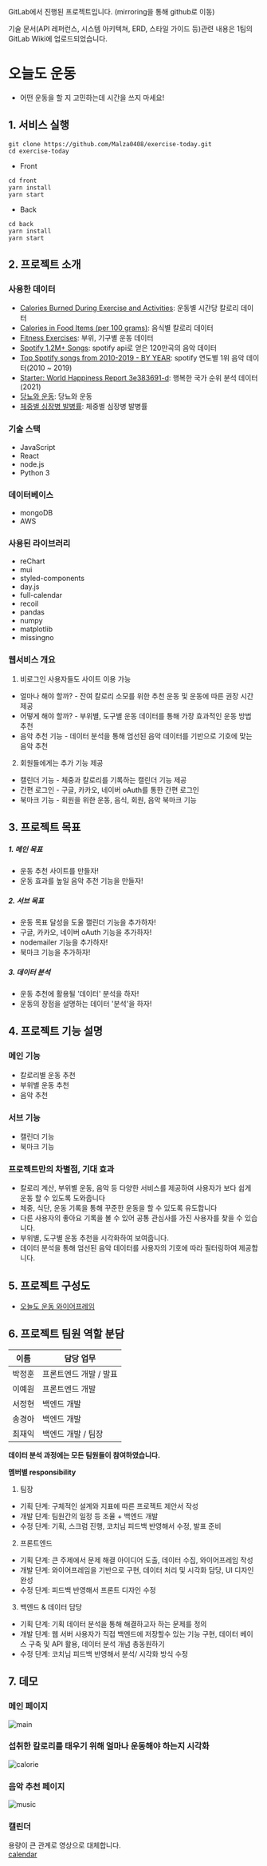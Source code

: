 GitLab에서 진행된 프로젝트입니다. (mirroring을 통해 github로 이동)

기술 문서(API 레퍼런스, 시스템 아키텍쳐, ERD, 스타일 가이드 등)관련 내용은 1팀의 GitLab Wiki에 업로드되었습니다.

# 오늘도 운동
- 어떤 운동을 할 지 고민하는데 시간을 쓰지 마세요!

## 1. 서비스 실행
```
git clone https://github.com/Malza0408/exercise-today.git
cd exercise-today
```

- Front
```
cd front
yarn install
yarn start
```
- Back
```
cd back
yarn install
yarn start
```

## 2. 프로젝트 소개

### 사용한 데이터
  - [Calories Burned During Exercise and Activities](https://www.kaggle.com/datasets/aadhavvignesh/calories-burned-during-exercise-and-activities): 운동별 시간당 칼로리 데이터  
  - [Calories in Food Items (per 100 grams)](https://www.kaggle.com/datasets/kkhandekar/calories-in-food-items-per-100-grams): 음식별 칼로리 데이터  
  - [Fitness Exercises](https://www.kaggle.com/datasets/edoardoba/fitness-exercises-with-animations): 부위, 기구별 운동 데이터  
  - [Spotify 1.2M+ Songs](https://www.kaggle.com/datasets/rodolfofigueroa/spotify-12m-songs): spotify api로 얻은 120만곡의 음악 데이터  
  - [Top Spotify songs from 2010-2019 - BY YEAR](https://www.kaggle.com/datasets/leonardopena/top-spotify-songs-from-20102019-by-year):  spotify 연도별 1위 음악 데이터(2010 ~ 2019)  
  - [Starter: World Happiness Report 3e383691-d](https://www.kaggle.com/code/tmai56/starter-world-happiness-report-3e383691-d): 행복한 국가 순위 분석 데이터(2021)  
  - [당뇨와 운동](https://www.kaggle.com/code/bayunova/diabetes-health-indicators): 당뇨와 운동  
  - [체중별 심장병 발병률](https://www.kaggle.com/code/bhuvanchennoju/data-storytelling-auc-focus-on-strokes): 체중별 심장병 발병률  

### 기술 스택
  - JavaScript
  - React
  - node.js
  - Python 3

### 데이터베이스
  - mongoDB
  - AWS

### 사용된 라이브러리
  - reChart
  - mui
  - styled-components
  - day.js
  - full-calendar
  - recoil
  - pandas
  - numpy
  - matplotlib
  - missingno

### 웹서비스 개요
1. 비로그인 사용자들도 사이트 이용 가능
* 얼마나 해야 할까? - 잔여 칼로리 소모를 위한 추천 운동 및 운동에 따른 권장 시간 제공
* 어떻게 해야 할까? - 부위별, 도구별 운동 데이터를 통해 가장 효과적인 운동 방법 추천
* 음악 추천 기능 - 데이터 분석을 통해 엄선된 음악 데이터를 기반으로 기호에 맞는 음악 추천

2. 회원들에게는 추가 기능 제공
* 캘린더 기능 - 체중과 칼로리를 기록하는 캘린더 기능 제공
* 간편 로그인 - 구글, 카카오, 네이버 oAuth를 통한  간편 로그인
* 북마크 기능 - 회원을 위한 운동, 음식, 회원, 음악 북마크 기능


## 3. 프로젝트 목표
##### 1. 메인 목표
* 운동 추천 사이트를 만들자!
* 운동 효과를 높일 음악 추천 기능을 만들자!

##### 2. 서브 목표
* 운동 목표 달성을 도울 캘린더 기능을 추가하자!
* 구글, 카카오, 네이버 oAuth 기능을 추가하자!
* nodemailer 기능을 추가하자!
* 북마크 기능을 추가하자!

##### 3. 데이터 분석
* 운동 추천에 활용될 '데이터' 분석을 하자!
* 운동의 장점을 설명하는 데이터 '분석'을 하자!


## 4. 프로젝트 기능 설명

  ### 메인 기능 
  - 칼로리별 운동 추천
  - 부위별 운동 추천
  - 음악 추천

  ### 서브 기능
  - 캘린더 기능
  - 북마크 기능

  ### 프로젝트만의 차별점, 기대 효과
  - 칼로리 계산, 부위별 운동, 음악 등 다양한 서비스를 제공하여 사용자가 보다 쉽게 운동 할 수 있도록 도와줍니다
  - 체중, 식단, 운동 기록을 통해 꾸준한 운동을 할 수 있도록 유도합니다
  - 다른 사용자의 좋아요 기록을 볼 수 있어 공통 관심사를 가진 사용자를 찾을 수 있습니다.
  - 부위별, 도구별 운동 추천을 시각화하여 보여줍니다.
  - 데이터 분석을 통해 엄선된 음악 데이터를 사용자의 기호에 따라 필터링하여 제공합니다.

## 5. 프로젝트 구성도
  - [오늘도 운동 와이어프레임](https://www.figma.com/file/aqjh4XO6Ivdjs8hcNmk94L/%EC%98%A4%EB%8A%98%EB%8F%84-%EC%9A%B4%EB%8F%99?node-id=0%3A1)



## 6. 프로젝트 팀원 역할 분담
| 이름 | 담당 업무 |
| ------ | ------ |
| 박정훈 | 프론트엔드 개발 / 발표 |
| 이예원 | 프론트엔드 개발 |
| 서정현 | 백엔드 개발 |
| 송경아 | 백엔드 개발 |
| 최재익 | 백엔드 개발 / 팀장 |

**데이터 분석 과정에는 모든 팀원들이 참여하였습니다.**

**멤버별 responsibility**

1. 팀장 

- 기획 단계: 구체적인 설계와 지표에 따른 프로젝트 제안서 작성
- 개발 단계: 팀원간의 일정 등 조율 + 백엔드 개발
- 수정 단계: 기획, 스크럼 진행, 코치님 피드백 반영해서 수정, 발표 준비

2. 프론트엔드 

- 기획 단계: 큰 주제에서 문제 해결 아이디어 도출, 데이터 수집, 와이어프레임 작성
- 개발 단계: 와이어프레임을 기반으로 구현, 데이터 처리 및 시각화 담당, UI 디자인 완성
- 수정 단계: 피드백 반영해서 프론트 디자인 수정

 3. 백엔드 & 데이터 담당  

- 기획 단계: 기획 데이터 분석을 통해 해결하고자 하는 문제를 정의
- 개발 단계: 웹 서버 사용자가 직접 백엔드에 저장할수 있는 기능 구현, 데이터 베이스 구축 및 API 활용, 데이터 분석 개념 총동원하기
- 수정 단계: 코치님 피드백 반영해서 분석/ 시각화 방식 수정

## 7. 데모
### 메인 페이지
![main](https://user-images.githubusercontent.com/82519572/197346455-dbd47521-6534-4191-bafa-a5a084093d32.gif)

### 섭취한 칼로리를 태우기 위해 얼마나 운동해야 하는지 시각화
![calorie](https://user-images.githubusercontent.com/82519572/197346781-fdb5cde2-ee00-4ec7-b453-e436086387ff.gif)

### 음악 추천 페이지
![music](https://user-images.githubusercontent.com/82519572/197347332-81b5be80-f965-4a9e-abd6-91b0f98c93ab.gif)

### 캘린더
용량이 큰 관계로 영상으로 대체합니다.  
[calendar](https://drive.google.com/file/d/1ouJIOn-2UsIKwY7-yCUpDxCfslmkELp_/view?usp=sharing)
